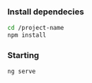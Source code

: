 <h3>Install dependecies</h3>

```bash
cd /project-name
npm install
```

<h3>Starting</h3>

```bash
ng serve
```
